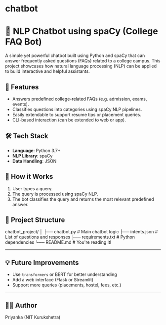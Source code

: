 # chatbot

# 🤖 NLP Chatbot using spaCy (College FAQ Bot)

A simple yet powerful chatbot built using Python and spaCy that can answer frequently asked questions (FAQs) related to a college campus. This project showcases how natural language processing (NLP) can be applied to build interactive and helpful assistants.


## 🚀 Features

- Answers predefined college-related FAQs (e.g. admission, exams, events).
- Classifies questions into categories using spaCy NLP pipelines.
- Easily extendable to support resume tips or placement queries.
- CLI-based interaction (can be extended to web or app).


## 🛠️ Tech Stack

- **Language**: Python 3.7+
- **NLP Library**: spaCy
- **Data Handling**: JSON



## 🧠 How it Works

1. User types a query.
2. The query is processed using spaCy NLP.
3. The bot classifies the query and returns the most relevant predefined answer.


## 📁 Project Structure


chatbot\_project/
│
├── chatbot.py             # Main chatbot logic
├── intents.json           # List of questions and responses
├── requirements.txt       # Python dependencies
└── README.md              # You're reading it!



---

## 💡 Future Improvements

* Use `transformers` or BERT for better understanding
* Add a web interface (Flask or Streamlit)
* Support more queries (placements, hostel, fees, etc.)

---

## 👩‍💻 Author

Priyanka (NIT Kurukshetra)
